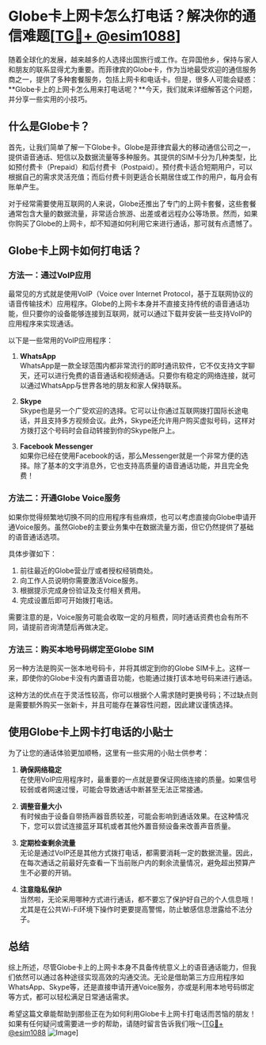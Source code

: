 # Globe卡上网卡怎么打电话？解决你的通信难题[[TG💪+ @esim1088](https://t.me/s/esim1088)]

随着全球化的发展，越来越多的人选择出国旅行或工作。在异国他乡，保持与家人和朋友的联系显得尤为重要。而菲律宾的Globe卡，作为当地最受欢迎的通信服务商之一，提供了多种套餐服务，包括上网卡和电话卡。但是，很多人可能会疑惑：**Globe卡上的上网卡怎么用来打电话呢？**今天，我们就来详细解答这个问题，并分享一些实用的小技巧。

## 什么是Globe卡？

首先，让我们简单了解一下Globe卡。Globe是菲律宾最大的移动通信公司之一，提供语音通话、短信以及数据流量等多种服务。其提供的SIM卡分为几种类型，比如预付费卡（Prepaid）和后付费卡（Postpaid）。预付费卡适合短期用户，可以根据自己的需求灵活充值；而后付费卡则更适合长期居住或工作的用户，每月会有账单产生。

对于经常需要使用互联网的人来说，Globe还推出了专门的上网卡套餐，这些套餐通常包含大量的数据流量，非常适合旅游、出差或者远程办公等场景。然而，如果你购买了Globe的上网卡，却不知道如何利用它来进行通话，那可就有点遗憾了。

## Globe卡上网卡如何打电话？

### 方法一：通过VoIP应用

最常见的方式就是使用VoIP（Voice over Internet Protocol，基于互联网协议的语音传输技术）应用程序。Globe的上网卡本身并不直接支持传统的语音通话功能，但只要你的设备能够连接到互联网，就可以通过下载并安装一些支持VoIP的应用程序来实现通话。

以下是一些常用的VoIP应用程序：

1. **WhatsApp**  
   WhatsApp是一款全球范围内都非常流行的即时通讯软件，它不仅支持文字聊天，还可以进行免费的语音通话和视频通话。只要你有稳定的网络连接，就可以通过WhatsApp与世界各地的朋友和家人保持联系。

2. **Skype**  
   Skype也是另一个广受欢迎的选择。它可以让你通过互联网拨打国际长途电话，并且支持多方视频会议。此外，Skype还允许用户购买虚拟号码，这样对方拨打这个号码时会自动转接到你的Skype账户上。

3. **Facebook Messenger**  
   如果你已经在使用Facebook的话，那么Messenger就是一个非常方便的选择。除了基本的文字消息外，它也支持高质量的语音通话功能，并且完全免费！

### 方法二：开通Globe Voice服务

如果你觉得频繁地切换不同的应用程序有些麻烦，也可以考虑直接向Globe申请开通Voice服务。虽然Globe的主要业务集中在数据流量方面，但它仍然提供了基础的语音通话选项。

具体步骤如下：
1. 前往最近的Globe营业厅或者授权经销商处。
2. 向工作人员说明你需要激活Voice服务。
3. 根据提示完成身份验证及支付相关费用。
4. 完成设置后即可开始拨打电话。

需要注意的是，Voice服务可能会收取一定的月租费，同时通话资费也会有所不同，请提前咨询清楚后再做决定。

### 方法三：购买本地号码绑定至Globe SIM

另一种方法是购买一张本地号码卡，并将其绑定到你的Globe SIM卡上。这样一来，即使你的Globe卡没有内置语音功能，也能通过拨打该本地号码来进行通话。

这种方法的优点在于灵活性较高，你可以根据个人需求随时更换号码；不过缺点则是需要额外购买一张新卡，并且可能存在兼容性问题，因此建议谨慎选择。

## 使用Globe卡上网卡打电话的小贴士

为了让您的通话体验更加顺畅，这里有一些实用的小贴士供参考：

1. **确保网络稳定**  
   在使用VoIP应用程序时，最重要的一点就是要保证网络连接的质量。如果信号较弱或者网速过慢，可能会导致通话中断甚至无法正常接通。

2. **调整音量大小**  
   有时候由于设备自带扬声器音质较差，可能会影响到通话效果。在这种情况下，您可以尝试连接蓝牙耳机或者其他外置音频设备来改善声音质量。

3. **定期检查剩余流量**  
   无论是通过VoIP还是其他方式拨打电话，都需要消耗一定的数据流量。因此，在每次通话之前最好先查看一下当前账户内的剩余流量情况，避免超出预算产生不必要的开销。

4. **注意隐私保护**  
   当然啦，无论采用哪种方式进行通话，都不要忘了保护好自己的个人信息哦！尤其是在公共Wi-Fi环境下操作时更要提高警惕，防止敏感信息泄露给不法分子。

## 总结

综上所述，尽管Globe卡上的上网卡本身不具备传统意义上的语音通话能力，但我们依然可以通过各种途径实现高效的沟通交流。无论是借助第三方应用程序如WhatsApp、Skype等，还是直接申请开通Voice服务，亦或是利用本地号码绑定等方式，都可以轻松满足日常通话需求。

希望这篇文章能帮助到那些正在为如何利用Globe卡上网卡打电话而苦恼的朋友！如果有任何疑问或需要进一步的帮助，请随时留言告诉我们哦～[[TG💪+ @esim1088](https://t.me/s/esim1088) ![Image](https://i.postimg.cc/4NQfJmqS/Snipaste-2025-05-13-00-14-12.png)]